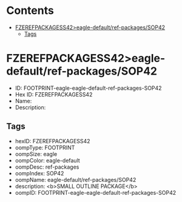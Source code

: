 



Contents
========

* [FZEREFPACKAGESS42>eagle-default/ref-packages/SOP42](#fzerefpackagess42eagle-defaultref-packagessop42)
	* [Tags](#tags)

# FZEREFPACKAGESS42>eagle-default/ref-packages/SOP42

- ID: FOOTPRINT-eagle-eagle-default-ref-packages-SOP42
- Hex ID: FZEREFPACKAGESS42
- Name: 
- Description: 

## Tags

- hexID: FZEREFPACKAGESS42
- oompType: FOOTPRINT
- oompSize: eagle
- oompColor: eagle-default
- oompDesc: ref-packages
- oompIndex: SOP42
- oompName: eagle-default/ref-packages/SOP42
- description: &lt;b&gt;SMALL OUTLINE PACKAGE&lt;/b&gt;
- oompID: FOOTPRINT-eagle-eagle-default-ref-packages-SOP42
